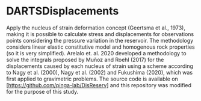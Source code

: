 # DARTSDisplacements
Apply the nucleus of strain deformation concept (Geertsma et al., 1973), making it is possible to calculate stress and displacements for observations points considering the pressure variation in the reservoir. The methodology considers linear elastic constitutive model and homogenous rock properties (so it is very simplified).  Arelalo et. al. 2020 developed a methodology to solve the integrals proposed by  Muñoz and Roehl (2017) for the displacements caused by each nucleus of strain using a scheme according to Nagy et al. (2000), Nagy et al. (2002) and Fukushima (2020), which was first applied to gravimetric problems.  The source code is available on [https://github.com/pinga-lab/DisReserv] and this repository was modified for the purpose of this study.  
